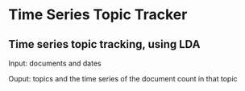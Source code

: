 # Time Series Topic Tracker
## Time series topic tracking, using LDA

Input: documents and dates

Ouput: topics and the time series of the document count in that topic
